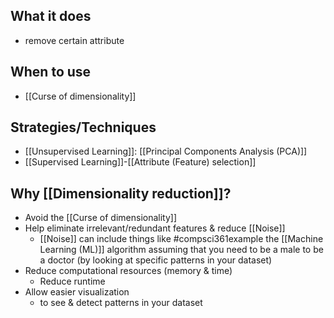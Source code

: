 ## What it does
- remove certain attribute
## When to use
- [[Curse of dimensionality]]
## Strategies/Techniques
- [[Unsupervised Learning]]: [[Principal Components Analysis (PCA)]]
- [[Supervised Learning]]-[[Attribute (Feature) selection]]
## Why [[Dimensionality reduction]]?
- Avoid the [[Curse of dimensionality]]
- Help eliminate irrelevant/redundant features & reduce [[Noise]]
	- [[Noise]] can include things like #compsci361example the [[Machine Learning (ML)]] algorithm assuming that you need to be a male to be a doctor (by looking at specific patterns in your dataset)
- Reduce computational resources (memory & time)
	- Reduce runtime
- Allow easier visualization
	- to see & detect patterns in your dataset

